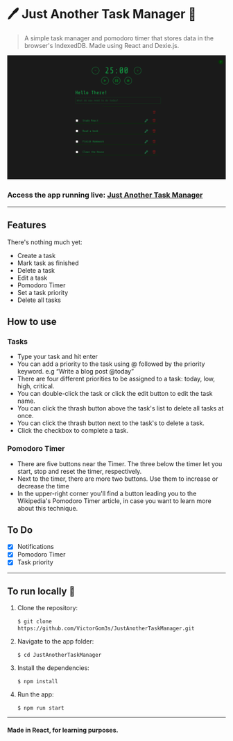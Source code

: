# 🖊️ Just Another Task Manager 📓

> A simple task manager and pomodoro timer that stores data in the browser's IndexedDB. Made using React and Dexie.js.

![App's UI](justanothertaskmanager.png)

### Access the app running live: [Just Another Task Manager](https://justanothertaskmanager.herokuapp.com/)

---

## Features

There's nothing much yet:

- Create a task
- Mark task as finished
- Delete a task
- Edit a task
- Pomodoro Timer
- Set a task priority
- Delete all tasks

## How to use

### Tasks

- Type your task and hit enter
- You can add a priority to the task using @ followed by the priority keyword. e.g “Write a blog post @today”
- There are four different priorities to be assigned to a task: today, low, high, critical.
- You can double-click the task or click the edit button to edit the task name.
- You can click the thrash button above the task's list to delete all tasks at once.
- You can click the thrash button next to the task's to delete a task.
- Click the checkbox to complete a task.

### Pomodoro Timer

- There are five buttons near the Timer. The three below the timer let you start, stop and reset the timer, respectively.
- Next to the timer, there are more two buttons. Use them to increase or decrease the time
- In the upper-right corner you'll find a button leading you to the Wikipedia's Pomodoro Timer article, in case you want to learn more about this technique.

## To Do

- [x] Notifications
- [x] Pomodoro Timer
- [x] Task priority

---

## To run locally 🚀

1. Clone the repository:

   ```
   $ git clone https://github.com/VictorGom3s/JustAnotherTaskManager.git
   ```

2. Navigate to the app folder:

   ```
   $ cd JustAnotherTaskManager
   ```

3. Install the dependencies:

   ```
   $ npm install
   ```

4. Run the app:
   ```
   $ npm run start
   ```

---

#### Made in React, for learning purposes.
